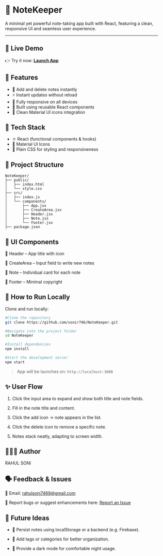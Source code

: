 # 📒 NoteKeeper

A minimal yet powerful note-taking app built with React, featuring a clean, responsive UI and seamless user experience.


---



## 🔗 Live Demo

👉 Try it now: [**Launch App**](https://note-keeper-pied.vercel.app/)





## 🚀 Features

- 📝 Add and delete notes instantly
- ⚡ Instant updates without reload
- 📱 Fully responsive on all devices
- 🧩 Built using reusable React components
- 🎨 Clean Material UI icons integration





## 🧪 Tech Stack

- ⚛️ React (functional components & hooks)
- 🎨 Material UI Icons
- 🧩 Plain CSS for styling and responsiveness




## 📂 Project Structure

```pgsql
NoteKeeper/
├── public/
│   ├── index.html
│   └── style.css
├── src/
│   ├── index.js
│   └── components/
│       ├── App.jsx
│       ├── CreateArea.jsx
│       ├── Header.jsx
│       ├── Note.jsx
│       └── Footer.jsx
├── package.json
```




## 🎨 UI Components
🔹 Header – App title with icon

🔹 CreateArea – Input field to write new notes

🔹 Note – Individual card for each note

🔹 Footer – Minimal copyright




## 🚀 How to Run Locally

Clone and run locally:

```bash
#Clone the repository
git clone https://github.com/sonir746/NoteKeeper.git

#Navigate into the project folder
cd NoteKeeper

#Install dependencies
npm install

#Start the development server
npm start
```
> App will be launches on: ```http://localhost:3000```




## ✨ User Flow

1. Click the input area to expand and show both title and note fields.

2. Fill in the note title and content.

3. Click the add icon → note appears in the list.

4. Click the delete icon to remove a specific note.

5. Notes stack neatly, adapting to screen width.




##  👨🏻‍💼 Author

RAHUL SONI



## 🗣️ Feedback & Issues

📧 Email: rahulsoni7469@gmail.com

🐞 Report bugs or suggest enhancements here:
[Report an Issue](https://github.com/sonir746/NoteKeeper/issues)



## 🔮 Future Ideas

- 🧠 Persist notes using localStorage or a backend (e.g. Firebase).

- 🧩 Add tags or categories for better organization.

- 🌙 Provide a dark mode for comfortable night usage.


